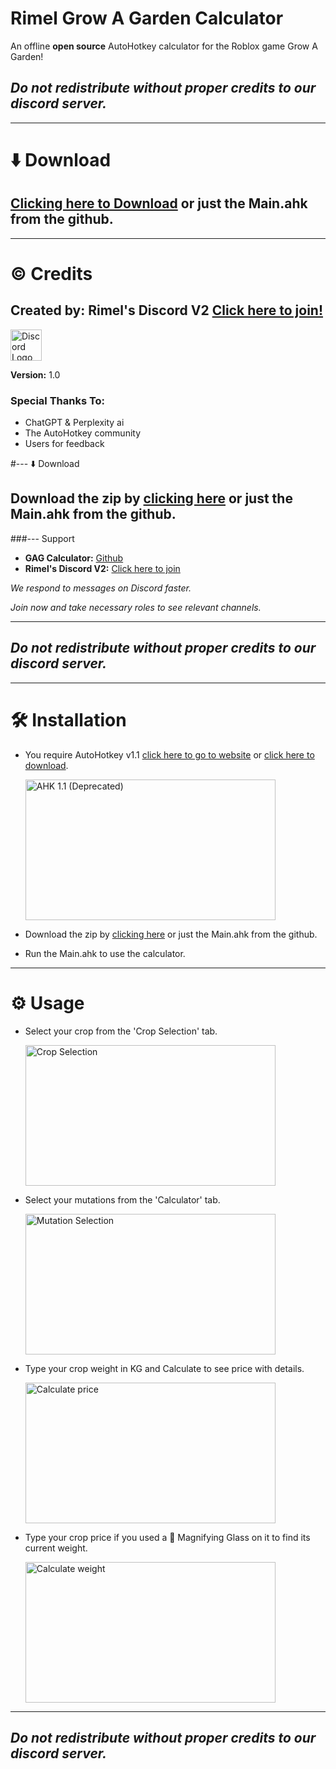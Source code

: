 # Rimel Grow A Garden Calculator
An offline <b>open source</b> AutoHotkey calculator for the Roblox game Grow A Garden!

## **_Do not redistribute without proper credits to our discord server._**

---

# ⬇️ Download
## [Clicking here to Download](https://github.com/mirimel1001/Rimel-Grow-A-Garden-Calculator/archive/refs/heads/main.zip) or just the Main.ahk from the github.

---

# ©️ Credits
## Created by: Rimel's Discord V2 [Click here to join!](https://discord.gg/mkMy3Cd)

<img src="https://github.com/user-attachments/assets/e9bb07c3-ce25-48bc-b182-960fa844932e" width="50" height="50" alt="Discord Logo">

**Version:** 1.0

### Special Thanks To:
- ChatGPT & Perplexity ai
- The AutoHotkey community
- Users for feedback


#--- ⬇️ Download
## Download the zip by [clicking here](https://github.com/mirimel1001/Rimel-Grow-A-Garden-Calculator/archive/refs/heads/main.zip) or just the Main.ahk from the github.


###---
 Support

- **GAG Calculator:** [Github](https://github.com/mirimel1001/Rimel-Grow-A-Garden-Calculator)
- **Rimel's Discord V2:** [Click here to join](https://discord.gg/mkMy3Cd)


<i>We respond to messages on Discord faster.</i>

<i>Join now and take necessary roles to see relevant channels.</i>

---

## **_Do not redistribute without proper credits to our discord server._**

---

# 🛠 Installation
 - You require AutoHotkey v1.1 [click here to go to website](https://autohotkey.com/) or [click here to download](https://autohotkey.com/download/ahk-install.exe).

   <img src="https://github.com/user-attachments/assets/cc30d989-f83a-415a-90b6-02914c077489" width="400" height="225" alt="AHK 1.1 (Deprecated)">

 - Download the zip by [clicking here](https://github.com/mirimel1001/Rimel-Grow-A-Garden-Calculator/archive/refs/heads/main.zip) or just the Main.ahk from the github.
 - Run the Main.ahk to use the calculator.

---

# ⚙️ Usage
 - Select your crop from the 'Crop Selection' tab.

   <img src="https://github.com/user-attachments/assets/c305d2ff-08db-4d33-8588-e08553885b8c" width="400" height="225" alt="Crop Selection">

 - Select your mutations from the 'Calculator' tab.

   <img src="https://github.com/user-attachments/assets/edc982ca-7980-4782-8147-a22384b3fa9f" width="400" height="225" alt="Mutation Selection">

 - Type your crop weight in KG and Calculate to see price with details.

   <img src="https://github.com/user-attachments/assets/177744d2-7fdb-4d2f-ba72-8b6cf12a9314" width="400" height="225"  alt="Calculate price">

 - Type your crop price if you used a 🔎 Magnifying Glass on it to find its current weight.

   <img src="https://github.com/user-attachments/assets/1888865e-35b3-4449-b178-59279e7b88e2" width="400" height="225"  alt="Calculate weight">

---

## **_Do not redistribute without proper credits to our discord server._**
